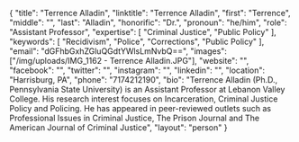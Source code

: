{
  "title": "Terrence Alladin",
  "linktitle": "Terrence Alladin",
  "first": "Terrence",
  "middle": "",
  "last": "Alladin",
  "honorific": "Dr.",
  "pronoun": "he/him",
  "role": "Assistant Professor",
  "expertise": [
    "Criminal Justice",
    "Public Policy"
  ],
  "keywords": [
    "Recidivism",
    "Police",
    "Corrections",
    "Public Policy"
  ],
  "email": "dGFhbGxhZGluQGdtYWlsLmNvbQ==",
  "images": ["/img/uploads/IMG_1162 - Terrence Alladin.JPG"],
  "website": "",
  "facebook": "",
  "twitter": "",
  "instagram": "",
  "linkedin": "",
  "location": "Harrisburg, PA",
  "phone": "7174212190",
  "bio": "Terrence Alladin (Ph.D., Pennsylvania State University) is an Assistant Professor at Lebanon Valley College. His research interest focuses on Incarceration, Criminal Justice Policy and Policing. He has appeared in peer-reviewed outlets such as Professional Issues in Criminal Justice, The Prison Journal and The American Journal of Criminal Justice",
  "layout": "person"
}

